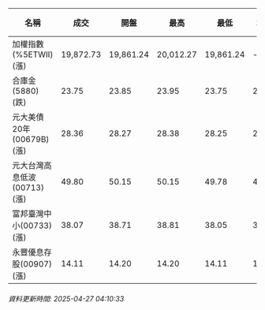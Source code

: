 | 名稱 | 成交 | 開盤 | 最高 | 最低 | 均價 | 成交金額(億) | 昨收 | 漲跌幅 | 漲跌 | 總量 | 昨量 | 振幅 |
| -------- | -------- | -------- | -------- |-------- | -------- | -------- |-------- |-------- |-------- | -------- | -------- |-------- |
|加權指數(%5ETWII) (漲)|19,872.73|19,861.24|20,012.27|19,861.24|-|2,880.43|19,478.81|2.02%|393.92|4,885,520|0|0.78%|
|合庫金(5880) (跌)|23.75|23.85|23.95|23.75|23.85|1.55|23.85|0.42%|0.10|6,518|5,281|0.84%|
|元大美債20年(00679B) (漲)|28.36|28.27|28.38|28.25|28.32|9.54|28.21|0.53%|0.15|33,702|23,740|0.46%|
|元大台灣高息低波(00713) (漲)|49.80|50.15|50.15|49.78|49.93|4.98|49.56|0.48%|0.24|9,979|7,709|0.75%|
|富邦臺灣中小(00733) (漲)|38.07|38.71|38.81|38.05|38.54|0.745|37.91|0.42%|0.16|1,933|2,462|2.00%|
|永豐優息存股(00907) (漲)|14.11|14.20|14.20|14.11|14.14|0.115|14.05|0.43%|0.06|816|1,020|0.64%|
###### 資料更新時間: 2025-04-27 04:10:33